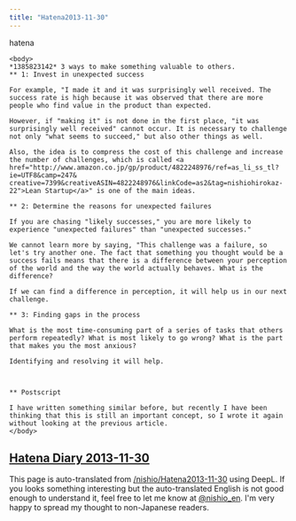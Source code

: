 ```yaml
---
title: "Hatena2013-11-30"
---
```


hatena

```
<body>
*1385823142* 3 ways to make something valuable to others.
** 1: Invest in unexpected success

For example, "I made it and it was surprisingly well received. The success rate is high because it was observed that there are more people who find value in the product than expected.

However, if "making it" is not done in the first place, "it was surprisingly well received" cannot occur. It is necessary to challenge not only "what seems to succeed," but also other things as well.

Also, the idea is to compress the cost of this challenge and increase the number of challenges, which is called <a href="http://www.amazon.co.jp/gp/product/4822248976/ref=as_li_ss_tl?ie=UTF8&camp=247& creative=7399&creativeASIN=4822248976&linkCode=as2&tag=nishiohirokaz-22">Lean Startup</a>" is one of the main ideas.

** 2: Determine the reasons for unexpected failures

If you are chasing "likely successes," you are more likely to experience "unexpected failures" than "unexpected successes."

We cannot learn more by saying, "This challenge was a failure, so let's try another one. The fact that something you thought would be a success fails means that there is a difference between your perception of the world and the way the world actually behaves. What is the difference?

If we can find a difference in perception, it will help us in our next challenge.

** 3: Finding gaps in the process

What is the most time-consuming part of a series of tasks that others perform repeatedly? What is most likely to go wrong? What is the part that makes you the most anxious?

Identifying and resolving it will help.



** Postscript

I have written something similar before, but recently I have been thinking that this is still an important concept, so I wrote it again without looking at the previous article.
</body>
```


[Hatena Diary 2013-11-30](https://nishiohirokazu.hatenadiary.org/archive/2013/11/30)
---
This page is auto-translated from [/nishio/Hatena2013-11-30](https://scrapbox.io/nishio/Hatena2013-11-30) using DeepL. If you looks something interesting but the auto-translated English is not good enough to understand it, feel free to let me know at [@nishio_en](https://twitter.com/nishio_en). I'm very happy to spread my thought to non-Japanese readers.